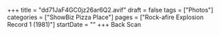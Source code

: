 +++
title = "dd71JaF4GC0jz26ar6Q2.avif"
draft = false
tags = ["Photos"]
categories = ["ShowBiz Pizza Place"]
pages = ["Rock-afire Explosion Record 1 (1981)"]
startDate = ""
+++
Back Scan
